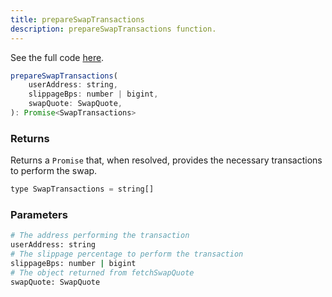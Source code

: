 ```yaml
---
title: prepareSwapTransactions
description: prepareSwapTransactions function.
---
```


See the full code [here](https://github.com/Folks-Finance/folks-router/blob/main/packages/folks-router-js-sdk/src/FolksRouterClient.ts#L57).

```js
prepareSwapTransactions(
    userAddress: string,
    slippageBps: number | bigint,
    swapQuote: SwapQuote,
): Promise<SwapTransactions>
```

### Returns

Returns a `Promise` that, when resolved, provides the necessary transactions to perform the swap.

```js
type SwapTransactions = string[]
```

### Parameters

```sh
# The address performing the transaction
userAddress: string
# The slippage percentage to perform the transaction
slippageBps: number | bigint
# The object returned from fetchSwapQuote
swapQuote: SwapQuote
```
